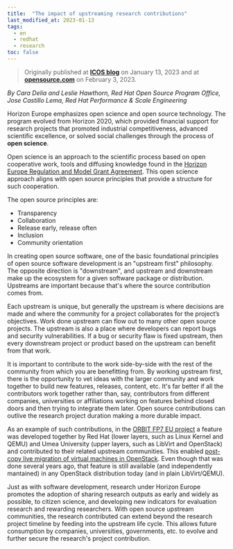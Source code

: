 ```yaml
---
title:  "The impact of upstreaming research contributions"
last_modified_at: 2023-01-13
tags:
  - en
  - redhat
  - research
toc: false
---
```


> Originally published at [**ICOS blog**](https://www.icos-project.eu/impact-of-upstreaming-research-contributions) on January 13, 2023 and at [**opensource.com**](https://opensource.com/article/23/2/open-science-upstream-contributions) on February 3, 2023.

*By Cara Delia and Leslie Hawthorn, Red Hat Open Source Program Office, Jose Castillo Lema, Red Hat Performance & Scale Engineering*

Horizon Europe emphasizes open science and open source technology. The program evolved from Horizon 2020, which provided financial support for research projects that promoted industrial competitiveness, advanced scientific excellence, or solved social challenges through the process of **open science**.

Open science is an approach to the scientific process based on open cooperative work, tools and diffusing knowledge found in the [Horizon Europe Regulation and Model Grant Agreement](https://ec.europa.eu/info/funding-tenders/opportunities/docs/2021-2027/horizon/agr-contr/unit-mga_he_en.pdf). This open science approach aligns with open source principles that provide a structure for such cooperation.

The open source principles are:
 - Transparency
 - Collaboration
 - Release early, release often
 - Inclusion
 - Community orientation

In creating open source software, one of the basic foundational principles of open source software development is an "upstream first" philosophy. The opposite direction is "downstream", and upstream and downstream make up the ecosystem for a given software package or distribution. Upstreams are important because that's where the source contribution comes from.

Each upstream is unique, but generally the upstream is where decisions are made and where the community for a project collaborates for the project’s objectives. Work done upstream can flow out to many other open source projects. The upstream is also a place where developers can report bugs and security vulnerabilities. If a bug or security flaw is fixed upstream, then every downstream project or product based on the upstream can benefit from that work.

It is important to contribute to the work side-by-side with the rest of the community from which you are benefitting from. By working upstream first, there is the opportunity to vet ideas with the larger community and work together to build new features, releases, content, etc. It's far better if all the contributors work together rather than, say, contributors from different companies, universities or affiliations working on features behind closed doors and then trying to integrate them later. Open source contributions can outlive the research project duration making a more durable impact.

As an example of such contributions, in the [ORBIT FP7 EU project](https://cordis.europa.eu/project/id/609828) a feature was developed together by Red Hat (lower layers, such as Linux Kernel and QEMU) and Umea University (upper layers, such as LibVirt and OpenStack) and contributed to their related upstream communities. This enabled [post-copy live migration of virtual machines in OpenStack](https://wiki.qemu.org/Features/PostCopyLiveMigration). Even though that was done several years ago, that feature is still available (and independently mantained) in any OpenStack distribution today (and in plain LibVirt/QEMU).

Just as with software development, research under Horizon Europe promotes the adoption of sharing research outputs as early and widely as possible, to citizen science, and developing new indicators for evaluation research and rewarding researchers. With open source upstream communities, the research contributed can extend beyond the research project timeline by feeding into the upstream life cycle. This allows future consumption by companies, universities, governments, etc. to evolve and further secure the research's project contribution.

